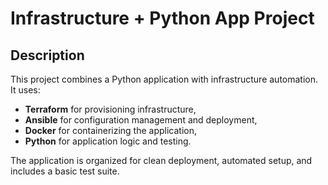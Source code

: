 # Infrastructure + Python App Project

## Description

This project combines a Python application with infrastructure automation. It uses:

- **Terraform** for provisioning infrastructure,
- **Ansible** for configuration management and deployment,
- **Docker** for containerizing the application,
- **Python** for application logic and testing.

The application is organized for clean deployment, automated setup, and includes a basic test suite.
